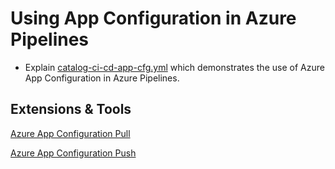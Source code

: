 # Using App Configuration in Azure Pipelines

- Explain [catalog-ci-cd-app-cfg.yml](/.ado/catalog-ci-cd-app-cfg.yml) which demonstrates the use of Azure App Configuration in Azure Pipelines.

## Extensions & Tools

[Azure App Configuration Pull](https://marketplace.visualstudio.com/items?itemName=AzureAppConfiguration.azure-app-configuration-task)

[Azure App Configuration Push](https://marketplace.visualstudio.com/items?itemName=AzureAppConfiguration.azure-app-configuration-task-push)
